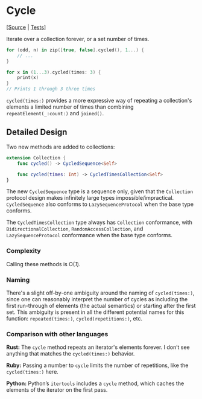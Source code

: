 # Cycle

[[Source](https://github.com/apple/swift-algorithms/blob/main/Sources/Algorithms/Cycle.swift) | 
 [Tests](https://github.com/apple/swift-algorithms/blob/main/Tests/SwiftAlgorithmsTests/CycleTests.swift)]

Iterate over a collection forever, or a set number of times.

```swift
for (odd, n) in zip([true, false].cycled(), 1...) {
    // ...
}

for x in (1...3).cycled(times: 3) {
    print(x)
}
// Prints 1 through 3 three times
```

`cycled(times:)` provides a more expressive way of repeating a
collection's elements a limited number of times than 
combining `repeatElement(_:count:)` and `joined()`.

## Detailed Design

Two new methods are added to collections:

```swift
extension Collection {
    func cycled() -> CycledSequence<Self>

    func cycled(times: Int) -> CycledTimesCollection<Self>
}
```

The new `CycledSequence` type is a sequence only, given that the `Collection`
protocol design makes infinitely large types impossible/impractical.
`CycledSequence` also conforms to `LazySequenceProtocol` when the base type
conforms.

The `CycledTimesCollection` type always has `Collection` conformance, with
`BidirectionalCollection`, `RandomAccessCollection`, and `LazySequenceProtocol` 
conformance when the base type conforms.

### Complexity

Calling these methods is O(_1_).

### Naming

There's a slight off-by-one ambiguity around the naming of `cycled(times:)`,
since one can reasonably interpret the number of cycles as including the first
run-through of elements (the actual semantics) or starting after the first 
set. This ambiguity is present in all the different potential names for this
function: `repeated(times:)`, `cycled(repetitions:)`, etc.

### Comparison with other languages

**Rust:** The `cycle` method repeats an iterator's elements forever. I don’t see
anything that matches the `cycled(times:)` behavior.

**Ruby:** Passing a number to `cycle` limits the number of repetitions, like the
`cycled(times:)` here.

**Python:** Python’s `itertools` includes a `cycle` method, which caches the
elements of the iterator on the first pass.
